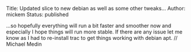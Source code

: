 Title: Updated slice to new debian as well as some other tweaks...
Author: mickem
Status: published

...so hopefully everything will run a bit faster and smoother now and
especially I hope things will run more stable. If there are any issue
let me know as I had to re-install trac to get things working with
debian apt. // Michael Medin

